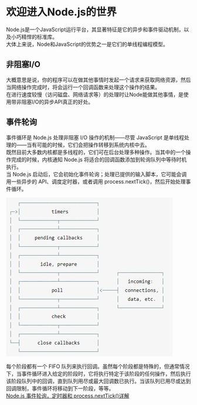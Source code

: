 # 欢迎进入Node.js的世界
Node.js是一个JavaScript运行平台，其显著特征是它的异步和事件驱动机制，以及小巧精悍的标准库。  
大体上来说，Node和JavaScript的优势之一是它们的单线程编程模型。

## 非阻塞I/O
大概意思是说，你的程序可以在做其他事情时发起一个请求来获取网络资源，然后当网络操作完成时，将会运行一个回调函数来处理这个操作的结果。  
在进行速度较慢（访问磁盘、网络请求等）的处理时让Node能做其他事情，是使用带非阻塞I/O的异步API真正的好处。

## 事件轮询
事件循环是 Node.js 处理非阻塞 I/O 操作的机制——尽管 JavaScript 是单线程处理的——当有可能的时候，它们会把操作转移到系统内核中去。  
既然目前大多数内核都是多线程的，它们可在后台处理多种操作。当其中的一个操作完成的时候，内核通知 Node.js 将适合的回调函数添加到轮询队列中等待时机执行。  
当 Node.js 启动后，它会初始化事件轮询；处理已提供的输入脚本，它可能会调用一些异步的 API、调度定时器，或者调用 process.nextTick()，然后开始处理事件循环。 

![事件循环](event.png)  

每个阶段都有一个 FIFO 队列来执行回调。虽然每个阶段都是特殊的，但通常情况下，当事件循环进入给定的阶段时，它将执行特定于该阶段的任何操作，然后执行该阶段队列中的回调，直到队列用尽或最大回调数已执行。当该队列已用尽或达到回调限制，事件循环将移动到下一阶段，等等。  
[Node.js 事件轮询，定时器和 process.nextTick()详解](https://www.bookstack.cn/read/nodejs-guide/590a0c76ccf949ba.md)